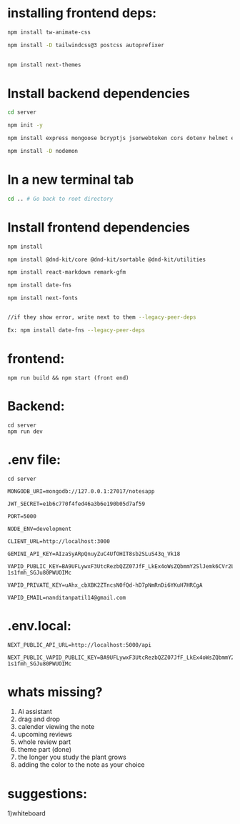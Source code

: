 # installing frontend deps:
```bash
npm install tw-animate-css

npm install -D tailwindcss@3 postcss autoprefixer

 
npm install next-themes
```

# Install backend dependencies
```bash
cd server

npm init -y

npm install express mongoose bcryptjs jsonwebtoken cors dotenv helmet express-rate-limit

npm install -D nodemon
```

# In a new terminal tab
```bash
cd .. # Go back to root directory
```
# Install frontend dependencies
```bash
npm install

npm install @dnd-kit/core @dnd-kit/sortable @dnd-kit/utilities

npm install react-markdown remark-gfm

npm install date-fns

npm install next-fonts


//if they show error, write next to them --legacy-peer-deps

Ex: npm install date-fns --legacy-peer-deps
```


# frontend:
```
npm run build && npm start (front end)
```
# Backend:
```
cd server
npm run dev
```

# .env file:
```
cd server

MONGODB_URI=mongodb://127.0.0.1:27017/notesapp

JWT_SECRET=e1b6c770f4fed46a3b6e190b05d7af59

PORT=5000

NODE_ENV=development

CLIENT_URL=http://localhost:3000

GEMINI_API_KEY=AIzaSyARpQnuyZuC4UfOHIT8sb2SLuS43q_Vk18

VAPID_PUBLIC_KEY=BA9UFLywxF3UtcRezbQZZ07JfF_LkEx4oWsZQbmmY2SlJemk6CVr2LhKALKlaDK71A-1s1fmh_SGJu80PWUOIMc

VAPID_PRIVATE_KEY=uAhx_cbXBK2ZTncsN0fQd-hD7pNmRnDi6YKuH7HRCgA

VAPID_EMAIL=nanditanpatil14@gmail.com
```

# .env.local:
```
NEXT_PUBLIC_API_URL=http://localhost:5000/api

NEXT_PUBLIC_VAPID_PUBLIC_KEY=BA9UFLywxF3UtcRezbQZZ07JfF_LkEx4oWsZQbmmY2SlJemk6CVr2LhKALKlaDK71A-1s1fmh_SGJu80PWUOIMc
```


# whats missing?

1) Ai assistant
2) drag and drop
3) calender viewing the note
4) upcoming reviews
5) whole review part
6) theme part (done)
7) the longer you study the plant grows
8) adding the color to the note as your choice
# suggestions:
1)whiteboard





